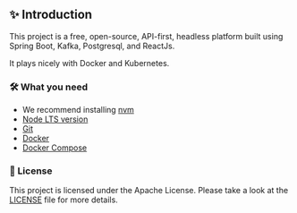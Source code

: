 ## ✨ Introduction

This project is a free, open-source, API-first, headless platform built using Spring Boot, Kafka, Postgresql, and ReactJs.

It plays nicely with Docker and Kubernetes.

### 🛠️ What you need

- We recommend installing [nvm](https://github.com/nvm-sh/nvm)
- [Node LTS version](https://nodejs.org/en/blog/release/v22.15.0/)
- [Git](https://git-scm.com/)
- [Docker](https://www.docker.com/get-started/)
- [Docker Compose](https://docs.docker.com/compose/)

### 📑 License

This project is licensed under the Apache License. Please take a look at the [LICENSE](../LICENSE) file for more details.
